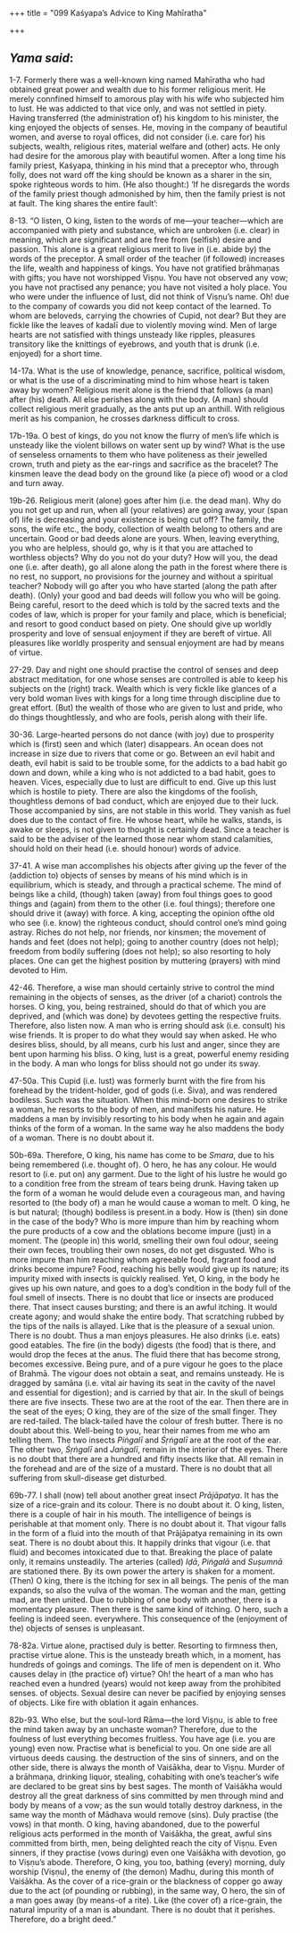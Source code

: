 +++
title = "099 Kaśyapa’s Advice to King Mahīratha"

+++
 

## *Yama said*:

1-7. Formerly there was a well-known king named Mahīratha who had obtained great power and wealth due to his former religious merit. He merely connfined himself to amorous play with his wife who subjected him to lust. He was addicted to that vice only, and was not settled in piety. Having transferred (the administration of) his kingdom to his minister, the king enjoyed the objects of senses. He, moving in the company of beautiful women, and averse to royal offices, did not consider (i.e. care for) his subjects, wealth, religious rites, material welfare and (other) acts. He only had desire for the amorous play with beautiful women. After a long time his family priest, Kaśyapa, thinking in his mind that a preceptor who, through folly, does not ward off the king should be known as a sharer in the sin, spoke righteous words to him. (He also thought:) ‘If he disregards the words of the family priest though admonished by him, then the family priest is not at fault. The king shares the entire fault’:

8-13. “O listen, O king, listen to the words of me—your teacher—which are accompanied with piety and substance, which are unbroken (i.e. clear) in meaning, which are significant and are free from (selfish) desire and passion. This alone is a great religious merit to live in (i.e. abide by) the words of the preceptor. A small order of the teacher (if followed) increases the life, wealth and happiness of kings. You have not gratified brāhmaṇas with gifts; you have not worshipped Viṣṇu. You have not observed any vow; you have not practised any penance; you have not visited a holy place. You who were under the influence of lust, did not think of Viṣṇu’s name. Oh! due to the company of cowards you did not keep contact of the learned. To whom are beloveds, carrying the chowries of Cupid, not dear? But they are fickle like the leaves of kadalī due to violently moving wind. Men of large hearts are not satisfied with things unsteady like ripples, pleasures transitory like the knittings of eyebrows, and youth that is drunk (i.e. enjoyed) for a short time.

14-17a. What is the use of knowledge, penance, sacrifice, political wisdom, or what is the use of a discriminating mind to him whose heart is taken away by women? Religious merit alone is the friend that follows (a man) after (his) death. All else perishes along with the body. (A man) should collect religious merit gradually, as the ants put up an anthill. With religious merit as his companion, he crosses darkness difficult to cross.

17b-19a. O best of kings, do you not know the flurry of men’s life which is unsteady like the violent billows on water sent up by wind? What is the use of senseless ornaments to them who have politeness as their jewelled crown, truth and piety as the ear-rings and sacrifice as the bracelet? The kinsmen leave the dead body on the ground like (a piece of) wood or a clod and turn away.

19b-26. Religious merit (alone) goes after him (i.e. the dead man). Why do you not get up and run, when all (your relatives) are going away, your (span of) life is decreasing and your existence is being cut off? The family, the sons, the wife etc., the body, collection of wealth belong to others and are uncertain. Good or bad deeds alone are yours. When, leaving everything, you who are helpless, should go, why is it that you are attached to worthless objects? Why do you not do your duty? How will you, the dead one (i.e. after death), go all alone along the path in the forest where there is no rest, no support, no provisions for the journey and without a spiritual teacher? Nobody will go after you who have started (along the path after death). (Only) your good and bad deeds will follow you who will be going. Being careful, resort to the deed which is told by the sacred texts and the codes of law, which is proper for your family and place, which is beneficial; and resort to good conduct based on piety. One should give up worldly prosperity and love of sensual enjoyment if they are bereft of virtue. All pleasures like worldly prosperity and sensual enjoyment are had by means of virtue.

27-29. Day and night one should practise the control of senses and deep abstract meditation, for one whose senses are controlled is able to keep his subjects on the (right) track. Wealth which is very fickle like glances of a very bold woman lives with kings for a long time through discipline due to great effort. (But) the wealth of those who are given to lust and pride, who do things thoughtlessly, and who are fools, perish along with their life.

30-36. Large-hearted persons do not dance (with joy) due to prosperity which is (first) seen and which (later) disappears. An ocean does not increase in size due to rivers that come or go. Between an evil habit and death, evil habit is said to be trouble some, for the addicts to a bad habit go down and down, while a king who is not addicted to a bad habit, goes to heaven. Vices, especially due to lust are difficult to end. Give up this lust which is hostile to piety. There are also the kingdoms of the foolish, thoughtless demons of bad conduct, which are enjoyed due to their luck. Those accompanied by sins, are not stable in this world. They vanish as fuel does due to the contact of fire. He whose heart, while he walks, stands, is awake or sleeps, is not given to thought is certainly dead. Since a teacher is said to be the adviser of the learned those near whom stand calamities, should hold on their head (i.e. should honour) words of advice.

37-41. A wise man accomplishes his objects after giving up the fever of the (addiction to) objects of senses by means of his mind which is in equilibrium, which is steady, and through a practical scheme. The mind of beings like a child, (though) taken (away) from foul things goes to good things and (again) from them to the other (i.e. foul things); therefore one should drive it (away) with force. A king, accepting the opinion ofthe old who see (i.e. know) the righteous conduct, should control one’s mind going astray. Riches do not help, nor friends, nor kinsmen; the movement of hands and feet (does not help); going to another country (does not help); freedom from bodily suffering (does not help); so also resorting to holy places. One can get the highest position by muttering (prayers) with mind devoted to Him.

42-46. Therefore, a wise man should certainly strive to control the mind remaining in the objects of senses, as the driver (of a chariot) controls the horses. O king, you, being restrained, should do that of which you are deprived, and (which was done) by devotees getting the respective fruits. Therefore, also listen now. A man who is erring should ask (i.e. consult) his wise friends. It is proper to do what they would say when asked. He who desires bliss, should, by all means, curb his lust and anger, since they are bent upon harming his bliss. O king, lust is a great, powerful enemy residing in the body. A man who longs for bliss should not go under its sway.

47-50a. This Cupid (i.e. lust) was formerly burnt with the fire from his forehead by the trident-holder, god of gods (i.e. Śiva), and was rendered bodiless. Such was the situation. When this mind-born one desires to strike a woman, he resorts to the body of men, and manifests his nature. He maddens a man by invisibly resorting to his body when he again and again thinks of the form of a woman. In the same way he also maddens the body of a woman. There is no doubt about it.

50b-69a. Therefore, O king, his name has come to be *Smara*, due to his being remembered (i.e. thought of). O hero, he has any colour. He would resort to (i.e. put on) any garment. Due to the light of his lustre he would go to a condition free from the stream of tears being drunk. Having taken up the form of a woman he would delude even a courageous man, and having resorted to (the body of) a man he would cause a woman to melt. O king, he is but natural; (though) bodiless is present.in a body. How is (then) sin done in the case of the body? Who is more impure than him by reaching whom the pure products of a cow and the oblations become impure (just) in a moment. The (people in) this world, smelling their own foul odour, seeing their own feces, troubling their own noses, do not get disgusted. Who is more impure than him reaching whom agreeable food, fragrant food and drinks become impure? Food, reaching his belly would give up its nature; its impurity mixed with insects is quickly realised. Yet, O king, in the body he gives up his own nature, and goes to a dog’s condition in the body full of the foul smell of insects. There is no doubt that lice or insects are produced there. That insect causes bursting; and there is an awful itching. It would create agony; and would shake the entire body. That scratching rubbed by the tips of the nails is allayed. Like that is the pleasure of a sexual union. There is no doubt. Thus a man enjoys pleasures. He also drinks (i.e. eats) good eatables. The fire (in the body) digests (the food) that is there, and would drop the feces at the anus. The fluid there that has become strong, becomes excessive. Being pure, and of a pure vigour he goes to the place of Brahmā. The vigour does not obtain a seat, and remains unsteady. He is dragged by samāna (i.e. vital air having its seat in the cavity of the navel and essential for digestion); and is carried by that air. In the skull of beings there are five insects. These two are at the root of the ear. Then there are in the seat of the eyes; O king, they are of the size of the small finger. They are red-tailed. The black-tailed have the colour of fresh butter. There is no doubt about this. Well-being to you, hear their names from me who am telling them. The two insects *Piṅgalī* and *Śṛṅgalī* are at the root of the ear. The other two, *Śṛṅgalī* and *Jaṅgalī*, remain in the interior of the eyes. There is no doubt that there are a hundred and fifty insects like that. All remain in the forehead and are of the size of a mustard. There is no doubt that all suffering from skull-disease get disturbed.

69b-77. I shall (now) tell about another great insect *Prājāpatya*. It has the size of a rice-grain and its colour. There is no doubt about it. O king, listen, there is a couple of hair in his mouth. The intelligence of beings is perishable at that moment only. There is no doubt about it. That vigour falls in the form of a fluid into the mouth of that Prājāpatya remaining in its own seat. There is no doubt about this. It happily drinks that vigour (i.e. that fluid) and becomes intoxicated due to that. Breaking the place of palate only, it remains unsteadily. The arteries (called) *Iḍā*, *Piṅgalā* and *Suṣumnā* are stationed there. By its own power the artery is shaken for a moment. (Then) O king, there is the itching for sex in all beings. The penis of the man expands, so also the vulva of the woman. The woman and the man, getting mad, are then united. Due to rubbing of one body with another, there is a momentacy pleasure. Then there is the same kind of itching. O hero, such a feeling is indeed seen. everywhere. This consequence of the (enjoyment of the) objects of senses is unpleasant.

78-82a. Virtue alone, practised duly is better. Resorting to firmness then, practise virtue alone. This is the unsteady breath which, in a moment, has hundreds of goings and comings. The life of men is dependent on it. Who causes delay in (the practice of) virtue? Oh! the heart of a man who has reached even a hundred (years) would not keep away from the prohibited senses. of objects. Sexual desire can never be pacified by enjoying senses of objects. Like fire with oblation it again enhances.

82b-93. Who else, but the soul-lord Rāma—the lord Viṣṇu, is able to free the mind taken away by an unchaste woman? Therefore, due to the foulness of lust everything becomes fruitless. You have age (i.e. you are young) even now. Practise what is beneficial to you. On one side are all virtuous deeds causing. the destruction of the sins of sinners, and on the other side, there is always the month of Vaiśākha, dear to Viṣṇu. Murder of a brāhmaṇa, drinking liquor, stealing, cohabiting with one’s teacher’s wife are declared to be great sins by best sages. The month of Vaiśākha would destroy all the great darkness of sins committed by men through mind and body by means of a vow; as the sun would totally destroy darkness, in the same way the month of Mādhava would remove (sins). Duly practise (the vows) in that month. O king, having abandoned, due to the powerful religious acts performed in the month of Vaiśākha, the great, awful sins committed from birth, men, being delighted reach the city of Viṣṇu. Even sinners, if they practise (vows during) even one Vaiśākha with devotion, go to Viṣṇu’s abode. Therefore, O king, you too, bathing (every) morning, duly worship (Viṣṇu), the enemy of (the demon) Madhu, during this month of Vaiśākha. As the cover of a rice-grain or the blackness of copper go away due to the act (of pounding or rubbing), in the same way, O hero, the sin of a man goes away (by means-of a rite). Like (the cover of) a rice-grain, the natural impurity of a man is abundant. There is no doubt that it perishes. Therefore, do a bright deed.”


